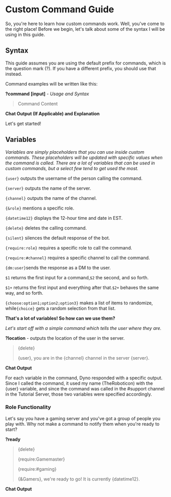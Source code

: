 # Custom Command Guide
So, you're here to learn how custom commands work. Well, you've come to the right place!
Before we begin, let's talk about some of the syntax I will be using in this guide.

## Syntax

This guide assumes you are using the default prefix for commands, which is the question mark (?). If you have a different prefix, you should use that instead.

Command examples will be written like this:

**?command** **\[input\]** \- *Usage and Syntax*

>Command Content

**Chat Output (If Applicable) and Explanation**

Let's get started!

## Variables

*Variables are simply placeholders that you can use inside custom commands. These placeholders will be updated with specific values when the command is called. There are a lot of variables that can be used in custom commands, but a select few tend to get used the most.*

`{user}` outputs the username of the person calling the command.

`{server}` outputs the name of the server.

`{channel}` outputs the name of the channel.

`{&role}` mentions a specific role.

`{datetime12}` displays the 12-hour time and date in EST.

`{delete}` deletes the calling command.

`{silent}` silences the default response of the bot.

`{require:role}` requires a specific role to call the command.

`{require:#channel}` requires a specific channel to call the command.

`{dm:user}`sends the response as a DM to the user.

`$1` returns the first input for a command,`$2` the second, and so forth.

`$1+` returns the first input and everything after that.`$2+` behaves the same way, and so forth.

`{choose:option1;option2;option3}` makes a list of items to randomize, while`{choice}` gets a random selection from that list.

**That's a lot of variables! So how can we use them?**

*Let's start off with a simple command which tells the user where they are.*

**?location** - outputs the location of the user in the server.

>{delete}  
>  
>{user}, you are in the {channel} channel in the server {server}.

**Chat Output**

For each variable in the command, Dyno responded with a specific output. Since I called the command, it used my name (TheRoboticon) with the {user} variable, and since the command was called in the #support channel in the Tutorial Server, those two variables were specified accordingly.  

### Role Functionality
Let's say you have a gaming server and you've got a group of people you play with. Why not make a command to notify them when you're ready to start?

**?ready**

>{delete}
>
>{require:Gamemaster}
>
>{require:#gaming}
>
>{&Gamers}, we're ready to go! It is currently {datetime12}.

**Chat Output**

